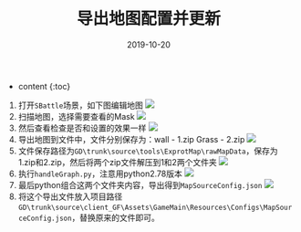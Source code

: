 ﻿---
layout: post
title: "导出地图配置并更新"
date: 2019-10-20
categories: Demo开发笔记
tags: 
excerpt: Unity AStart插件导出地图配置
mathjax: true
---

* content
{:toc}

1. 打开`SBattle`场景，如下图编辑地图
![](https://longshilin.com/images/20191105232808.png)
2. 扫描地图，选择需要查看的Mask
![](https://longshilin.com/images/20191105232852.png)
3. 然后查看检查是否和设置的效果一样
![](https://longshilin.com/images/20191105232925.png)
4. 导出地图到文件中，文件分别保存为：wall - 1.zip  Grass - 2.zip
![](https://longshilin.com/images/20191105233009.png)
5. 文件保存路径为`GD\trunk\source\tools\ExprotMap\rawMapData`，保存为1.zip和2.zip，然后将两个zip文件解压到1和2两个文件夹
![](https://longshilin.com/images/20191105234133.png)
6. 执行`handleGraph.py`，注意用python2.78版本
![](https://longshilin.com/images/20191105234159.png)
7. 最后python组合这两个文件夹内容，导出得到`MapSourceConfig.json`
![](https://longshilin.com/images/20191105234336.png)
8. 将这个导出文件放入项目路径`GD\trunk\source\client_GF\Assets\GameMain\Resources\Configs\MapSourceConfig.json`，替换原来的文件即可。